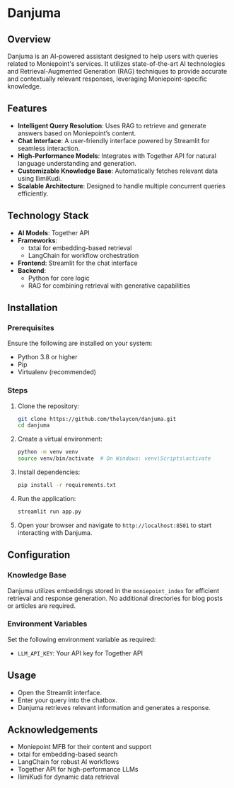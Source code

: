 # Danjuma

## Overview
Danjuma is an AI-powered assistant designed to help users with queries related to Moniepoint's services. It utilizes state-of-the-art AI technologies and Retrieval-Augmented Generation (RAG) techniques to provide accurate and contextually relevant responses, leveraging Moniepoint-specific knowledge.

## Features
- **Intelligent Query Resolution**: Uses RAG to retrieve and generate answers based on Moniepoint’s content.
- **Chat Interface**: A user-friendly interface powered by Streamlit for seamless interaction.
- **High-Performance Models**: Integrates with Together API for natural language understanding and generation.
- **Customizable Knowledge Base**: Automatically fetches relevant data using IlimiKudi.
- **Scalable Architecture**: Designed to handle multiple concurrent queries efficiently.

## Technology Stack
- **AI Models**: Together API
- **Frameworks**:
  - txtai for embedding-based retrieval
  - LangChain for workflow orchestration
- **Frontend**: Streamlit for the chat interface
- **Backend**:
  - Python for core logic
  - RAG for combining retrieval with generative capabilities

## Installation
### Prerequisites
Ensure the following are installed on your system:
- Python 3.8 or higher
- Pip
- Virtualenv (recommended)

### Steps
1. Clone the repository:
   ```bash
   git clone https://github.com/thelaycon/danjuma.git
   cd danjuma
   ```
2. Create a virtual environment:
   ```bash
   python -m venv venv
   source venv/bin/activate  # On Windows: venv\Scripts\activate
   ```
3. Install dependencies:
   ```bash
   pip install -r requirements.txt
   ```
4. Run the application:
   ```bash
   streamlit run app.py
   ```
5. Open your browser and navigate to `http://localhost:8501` to start interacting with Danjuma.

## Configuration
### Knowledge Base
Danjuma utilizes embeddings stored in the `moniepoint_index` for efficient retrieval and response generation. No additional directories for blog posts or articles are required.

### Environment Variables
Set the following environment variable as required:
- `LLM_API_KEY`: Your API key for Together API

## Usage
- Open the Streamlit interface.
- Enter your query into the chatbox.
- Danjuma retrieves relevant information and generates a response.

## Acknowledgements
- Moniepoint MFB for their content and support
- txtai for embedding-based search
- LangChain for robust AI workflows
- Together API for high-performance LLMs
- IlimiKudi for dynamic data retrieval
